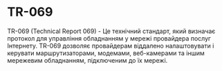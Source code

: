 # TR-069

TR-069 (Technical Report 069) - Це технічний стандарт, який визначає протокол для управління обладнанням у мережі провайдера послуг Інтернету. TR-069 дозволяє провайдерам віддалено налаштовувати і керувати маршрутизаторами, модемами, веб-камерами та іншим мережевим обладнанням, підключеним до їх мережі.
